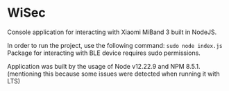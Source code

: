 # WiSec

Console application for interacting with Xiaomi MiBand 3 built in NodeJS.

In order to run the project, use the following command:
`sudo node index.js`
Package for interacting with BLE device requires sudo permissions.

Application was built by the usage of Node v12.22.9 and NPM 8.5.1. (mentioning this because some issues were detected when running it with LTS)
